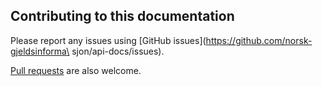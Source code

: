 ## Contributing to this documentation

Please report any issues using [GitHub issues](https://github.com/norsk-gjeldsinforma\
sjon/api-docs/issues).

[Pull requests](https://github.com/norsk-gjeldsinformasjon/api-docs/pulls) are also welcome.
